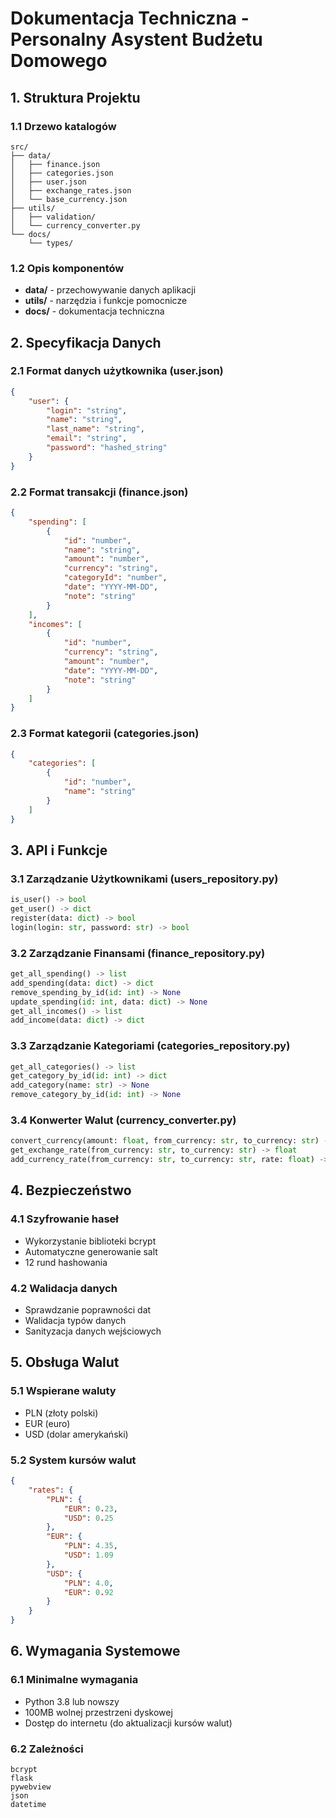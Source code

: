 # Dokumentacja Techniczna - Personalny Asystent Budżetu Domowego

## 1. Struktura Projektu

### 1.1 Drzewo katalogów
```
src/
├── data/
│   ├── finance.json
│   ├── categories.json
│   ├── user.json
│   ├── exchange_rates.json
│   └── base_currency.json
├── utils/
│   ├── validation/
│   └── currency_converter.py
└── docs/
    └── types/
```

### 1.2 Opis komponentów
- **data/** - przechowywanie danych aplikacji
- **utils/** - narzędzia i funkcje pomocnicze
- **docs/** - dokumentacja techniczna

## 2. Specyfikacja Danych

### 2.1 Format danych użytkownika (user.json)
```json
{
    "user": {
        "login": "string",
        "name": "string",
        "last_name": "string",
        "email": "string",
        "password": "hashed_string"
    }
}
```

### 2.2 Format transakcji (finance.json)
```json
{
    "spending": [
        {
            "id": "number",
            "name": "string",
            "amount": "number",
            "currency": "string",
            "categoryId": "number",
            "date": "YYYY-MM-DD",
            "note": "string"
        }
    ],
    "incomes": [
        {
            "id": "number",
            "currency": "string",
            "amount": "number",
            "date": "YYYY-MM-DD",
            "note": "string"
        }
    ]
}
```

### 2.3 Format kategorii (categories.json)
```json
{
    "categories": [
        {
            "id": "number",
            "name": "string"
        }
    ]
}
```

## 3. API i Funkcje

### 3.1 Zarządzanie Użytkownikami (users_repository.py)
```python
is_user() -> bool
get_user() -> dict
register(data: dict) -> bool
login(login: str, password: str) -> bool
```

### 3.2 Zarządzanie Finansami (finance_repository.py)
```python
get_all_spending() -> list
add_spending(data: dict) -> dict
remove_spending_by_id(id: int) -> None
update_spending(id: int, data: dict) -> None
get_all_incomes() -> list
add_income(data: dict) -> dict
```

### 3.3 Zarządzanie Kategoriami (categories_repository.py)
```python
get_all_categories() -> list
get_category_by_id(id: int) -> dict
add_category(name: str) -> None
remove_category_by_id(id: int) -> None
```

### 3.4 Konwerter Walut (currency_converter.py)
```python
convert_currency(amount: float, from_currency: str, to_currency: str) -> float
get_exchange_rate(from_currency: str, to_currency: str) -> float
add_currency_rate(from_currency: str, to_currency: str, rate: float) -> None
```

## 4. Bezpieczeństwo

### 4.1 Szyfrowanie haseł
- Wykorzystanie biblioteki bcrypt
- Automatyczne generowanie salt
- 12 rund hashowania

### 4.2 Walidacja danych
- Sprawdzanie poprawności dat
- Walidacja typów danych
- Sanityzacja danych wejściowych

## 5. Obsługa Walut

### 5.1 Wspierane waluty
- PLN (złoty polski)
- EUR (euro)
- USD (dolar amerykański)

### 5.2 System kursów walut
```json
{
    "rates": {
        "PLN": {
            "EUR": 0.23,
            "USD": 0.25
        },
        "EUR": {
            "PLN": 4.35,
            "USD": 1.09
        },
        "USD": {
            "PLN": 4.0,
            "EUR": 0.92
        }
    }
}
```

## 6. Wymagania Systemowe

### 6.1 Minimalne wymagania
- Python 3.8 lub nowszy
- 100MB wolnej przestrzeni dyskowej
- Dostęp do internetu (do aktualizacji kursów walut)

### 6.2 Zależności
```
bcrypt
flask
pywebview
json
datetime
```
